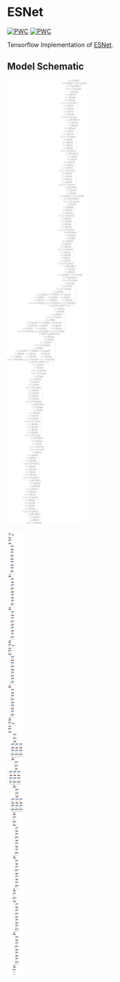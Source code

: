 # ESNet

[![PWC](https://img.shields.io/endpoint.svg?url=https://paperswithcode.com/badge/esnet-an-efficient-symmetric-network-for-real/real-time-semantic-segmentation-on-cityscapes)](https://paperswithcode.com/sota/real-time-semantic-segmentation-on-cityscapes?p=esnet-an-efficient-symmetric-network-for-real)
[![PWC](https://img.shields.io/endpoint.svg?url=https://paperswithcode.com/badge/esnet-an-efficient-symmetric-network-for-real/semantic-segmentation-on-cityscapes)](https://paperswithcode.com/sota/semantic-segmentation-on-cityscapes?p=esnet-an-efficient-symmetric-network-for-real)

Tensorflow Implementation of [ESNet](https://arxiv.org/pdf/1906.09826v1.pdf).

## Model Schematic

![](./ESNet_Schematic.png)

![](./ESNet_Model.png)